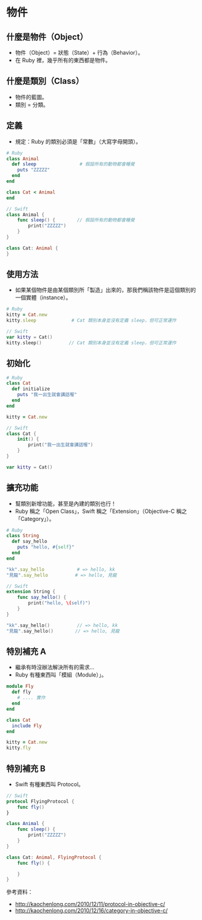 # 物件

## 什麼是物件（Object）

* 物件（Object）= 狀態（State）+ 行為（Behavior）。
* 在 Ruby 裡，幾乎所有的東西都是物件。

## 什麼是類別（Class）

* 物件的藍圖。
* 類別 = 分類。

## 定義

* 規定：Ruby 的類別必須是「常數」（大寫字母開頭）。

```ruby
# Ruby
class Animal
  def sleep                # 假設所有的動物都會睡覺
    puts "ZZZZZ"
  end
end

class Cat < Animal
end
```

```swift
// Swift
class Animal {
    func sleep() {        // 假設所有的動物都會睡覺
        print("ZZZZZ")
    }
}

class Cat: Animal {
}
```

## 使用方法

* 如果某個物件是由某個類別所「製造」出來的，那我們稱該物件是這個類別的一個實體（instance）。

```ruby
# Ruby
kitty = Cat.new
kitty.sleep             # Cat 類別本身並沒有定義 sleep，但可正常運作
```

```swift
// Swift
var kitty = Cat()
kitty.sleep()          // Cat 類別本身並沒有定義 sleep，但可正常運作
```

## 初始化

```ruby
# Ruby
class Cat
  def initialize
    puts "我一出生就會講話喔"
  end
end

kitty = Cat.new
```

```swift
// Swift
class Cat {
    init() {
        print("我一出生就會講話喔")
    }
}

var kitty = Cat()
```

## 擴充功能

* 幫類別新增功能，甚至是內建的類別也行！
* Ruby 稱之「Open Class」，Swift 稱之「Extension」（Objective-C 稱之「Category」）。

```ruby
# Ruby
class String
  def say_hello
    puts "hello, #{self}"
  end
end

"kk".say_hello            # => hello, kk
"見龍".say_hello          # => hello, 見龍
```

```swift
// Swift
extension String {
    func say_hello() {
        print("hello, \(self)")
    }
}

"kk".say_hello()          // => hello, kk
"見龍".say_hello()        // => hello, 見龍
```

## 特別補充 A

* 繼承有時沒辦法解決所有的需求...
* Ruby 有種東西叫「模組（Module）」。

```ruby
module Fly
  def fly
    # .... 實作
  end
end

class Cat
  include Fly
end

kitty = Cat.new
kitty.fly
```

## 特別補充 B

* Swift 有種東西叫 Protocol。

```swift
// Swift
protocol FlyingProtocol {
    func fly()
}

class Animal {
    func sleep() {
        print("ZZZZZ")
    }
}

class Cat: Animal, FlyingProtocol {
    func fly() {

    }
}
```

參考資料：

* http://kaochenlong.com/2010/12/11/protocol-in-objective-c/
* http://kaochenlong.com/2010/12/16/category-in-objective-c/

